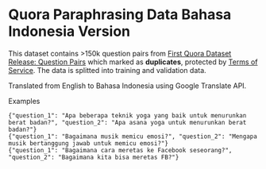 # Quora Paraphrasing Data Bahasa Indonesia Version

This dataset contains >150k question pairs from [First Quora Dataset Release: Question Pairs](https://quoradata.quora.com/First-Quora-Dataset-Release-Question-Pairs) which marked as **duplicates**, protected by [Terms of Service](https://www.quora.com/about/tos). The data is splitted into training and validation data.

Translated from English to Bahasa Indonesia using Google Translate API. 


Examples

```
{"question_1": "Apa beberapa teknik yoga yang baik untuk menurunkan berat badan?", "question_2": "Apa asana yoga untuk menurunkan berat badan?"}
{"question_1": "Bagaimana musik memicu emosi?", "question_2": "Mengapa musik bertanggung jawab untuk memicu emosi?"}
{"question_1": "Bagaimana cara meretas ke Facebook seseorang?", "question_2": "Bagaimana kita bisa meretas FB?"}
```

